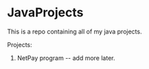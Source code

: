 # JavaProjects

This is a repo containing all of my java projects.

Projects:

1. NetPay program -- add more later.


